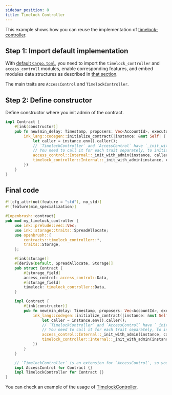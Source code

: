 ```yaml
---
sidebar_position: 8
title: Timelock Controller
---
```


This example shows how you can reuse the implementation of
[timelock-controller](https://github.com/Supercolony-net/openbrush-contracts/tree/main/contracts/src/governance/timelock_controller).

## Step 1: Import default implementation

With [default `Cargo.toml`](/smart-contracts/overview#the-default-toml-of-your-project-with-openbrush),
you need to import the `timelock_controller` and `access_controll` modules, enable corresponding features, and embed modules data structures
as described in [that section](/smart-contracts/overview#reuse-implementation-of-traits-from-openbrush).

The main traits are `AccessControl` and `TimelockController`.

## Step 2: Define constructor

Define constructor where you init admin of the contract.

```rust
impl Contract {
    #[ink(constructor)]
    pub fn new(min_delay: Timestamp, proposers: Vec<AccountId>, executors: Vec<AccountId>) -> Self {
        ink_lang::codegen::initialize_contract(|instance: &mut Self| {
            let caller = instance.env().caller();
            // `TimelockController` and `AccessControl` have `_init_with_admin` methods.
            // You need to call it for each trait separately, to initialize everything for these traits.
            access_control::Internal::_init_with_admin(instance, caller);
            timelock_controller::Internal::_init_with_admin(instance, caller, min_delay, proposers, executors);
        })
    }
}
```

## Final code

```rust
#![cfg_attr(not(feature = "std"), no_std)]
#![feature(min_specialization)]

#[openbrush::contract]
pub mod my_timelock_controller {
    use ink::prelude::vec::Vec;
    use ink::storage::traits::SpreadAllocate;
    use openbrush::{
        contracts::timelock_controller::*,
        traits::Storage,
    };

    #[ink(storage)]
    #[derive(Default, SpreadAllocate, Storage)]
    pub struct Contract {
        #[storage_field]
        access_control: access_control::Data,
        #[storage_field]
        timelock: timelock_controller::Data,
    }

    impl Contract {
        #[ink(constructor)]
        pub fn new(min_delay: Timestamp, proposers: Vec<AccountId>, executors: Vec<AccountId>) -> Self {
            ink_lang::codegen::initialize_contract(|instance: &mut Self| {
                let caller = instance.env().caller();
                // `TimelockController` and `AccessControl` have `_init_with_admin` methods.
                // You need to call it for each trait separately, to initialize everything for these traits.
                access_control::Internal::_init_with_admin(instance, caller);
                timelock_controller::Internal::_init_with_admin(instance, caller, min_delay, proposers, executors);
            })
        }
    }

    // `TimelockController` is an extension for `AccessControl`, so you have to inherit logic related to both modules.
    impl AccessControl for Contract {}
    impl TimelockController for Contract {}
}
```

You can check an example of the usage of [TimelockController](https://github.com/Supercolony-net/openbrush-contracts/tree/main/examples/timelock_controller).